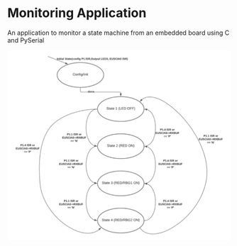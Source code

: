 # Monitoring Application
An application to monitor a state machine from an embedded board using C and PySerial 

![alt text](State_Diagram.png)
